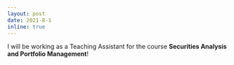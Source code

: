 ```yaml
---
layout: post
date: 2021-8-1 
inline: true
---
```


I will be working as a Teaching Assistant for the course <b> Securities Analysis and Portfolio Management</b>!
